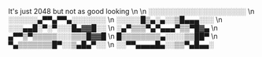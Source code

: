 It's just 2048 but not as good looking \n
\n
░░░░░░░░░░░░░░░░░░░░ \n
░░░░░░▄▀▀▄▀▀▄░░░░░░░ \n
░░░░░█▒▄░▄░░▒█▄▄▄░░░ \n
░░░▄▄█░▀░▀░░░█▄▓▓█░░ \n
░▄▀▒▒▒▀▄▀▄▄▄▀▒▒▀█▓▄ \n
▄▀▀▒▀▒▒▒▒▒░░░▒▒▒█▓▓█ \n
█▒▒▒▒▒▒▒▒▄░░░░▒▒██▀ \n
▀▄▒▒▒▒▒▒▒█▀░░▒▄█▄▀░░ \n
░░▀▀▄▄▄▄█▄░░▒▒▀▄█▄▄░

